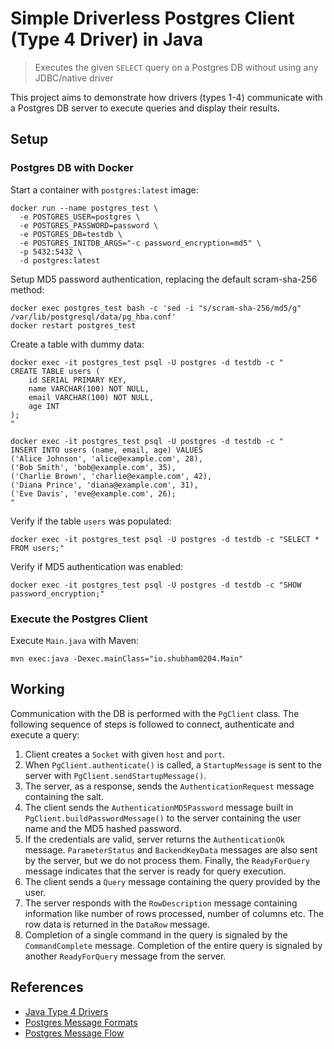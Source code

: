 # Simple Driverless Postgres Client (Type 4 Driver) in Java

> Executes the given `SELECT` query on a Postgres DB without using any JDBC/native driver

This project aims to demonstrate how drivers (types 1-4) communicate with a Postgres DB server to execute queries and display their results.

## Setup

### Postgres DB with Docker

Start a container with `postgres:latest` image:

```shell
docker run --name postgres_test \
  -e POSTGRES_USER=postgres \
  -e POSTGRES_PASSWORD=password \
  -e POSTGRES_DB=testdb \
  -e POSTGRES_INITDB_ARGS="-c password_encryption=md5" \
  -p 5432:5432 \
  -d postgres:latest
```

Setup MD5 password authentication, replacing the default scram-sha-256 method:

```shell
docker exec postgres_test bash -c 'sed -i "s/scram-sha-256/md5/g" /var/lib/postgresql/data/pg_hba.conf'
docker restart postgres_test
```

Create a table with dummy data:

```shell
docker exec -it postgres_test psql -U postgres -d testdb -c "
CREATE TABLE users (
    id SERIAL PRIMARY KEY,
    name VARCHAR(100) NOT NULL,
    email VARCHAR(100) NOT NULL,
    age INT
);
"

docker exec -it postgres_test psql -U postgres -d testdb -c "
INSERT INTO users (name, email, age) VALUES
('Alice Johnson', 'alice@example.com', 28),
('Bob Smith', 'bob@example.com', 35),
('Charlie Brown', 'charlie@example.com', 42),
('Diana Prince', 'diana@example.com', 31),
('Eve Davis', 'eve@example.com', 26);
"
```

Verify if the table `users` was populated:

```shell
docker exec -it postgres_test psql -U postgres -d testdb -c "SELECT * FROM users;"
```

Verify if MD5 authentication was enabled:

```shell
docker exec -it postgres_test psql -U postgres -d testdb -c "SHOW password_encryption;"
```

### Execute the Postgres Client

Execute `Main.java` with Maven:

```shell
mvn exec:java -Dexec.mainClass="io.shubham0204.Main"  
```

## Working

Communication with the DB is performed with the `PgClient` class. The following sequence of steps is followed to connect, authenticate and execute a query:

1. Client creates a `Socket` with given `host` and `port`.
2. When `PgClient.authenticate()` is called, a `StartupMessage` is sent to the server with `PgClient.sendStartupMessage()`.
3. The server, as a response, sends the `AuthenticationRequest` message containing the salt.
4. The client sends the `AuthenticationMD5Password` message built in `PgClient.buildPasswordMessage()` to the server containing the user name and the MD5 hashed password.
5. If the credentials are valid, server returns the `AuthenticationOk` message. `ParameterStatus` and `BackendKeyData` messages are also sent by the server, but we do not process them. Finally, the `ReadyForQuery` message indicates that the server is ready for query execution.
6. The client sends a `Query` message containing the query provided by the user.
7. The server responds with the `RowDescription` message containing information like number of rows processed, number of columns etc. The row data is returned in the `DataRow` message.
8. Completion of a single command in the query is signaled by the `CommandComplete` message. Completion of the entire query is signaled by another `ReadyForQuery` message from the server.

## References

- [Java Type 4 Drivers](https://en.wikipedia.org/wiki/JDBC_driver#Type_4_driver_–_Database-Protocol_driver/Thin_Driver_(Pure_Java_driver))
- [Postgres Message Formats](https://www.postgresql.org/docs/current/protocol-message-formats.html)
- [Postgres Message Flow](https://www.postgresql.org/docs/current/protocol-flow.html)